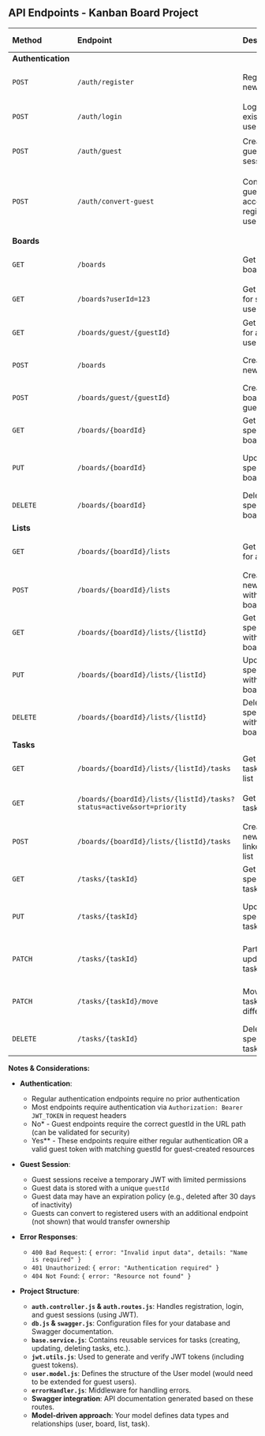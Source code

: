 ## API Endpoints - Kanban Board Project

| Method             | Endpoint                                                             | Description                              | Request Body (Example)                                                                                  | Response (Example)                                                                   | Status Codes       | Auth Required |
| :----------------- | :------------------------------------------------------------------- | :--------------------------------------- | :------------------------------------------------------------------------------------------------------ | :----------------------------------------------------------------------------------- | :----------------- | :------------ |
| **Authentication** |                                                                      |                                          |                                                                                                         |                                                                                      |                    |               |
| `POST`             | `/auth/register`                                                     | Register a new user                      | `{ username: "john.doe", password: "securePassword" }`                                                  | `{ message: "User registered successfully" }`                                        | 201, 400           | No            |
| `POST`             | `/auth/login`                                                        | Login an existing user                   | `{ username: "john.doe", password: "securePassword" }`                                                  | `{ token: "JWT_TOKEN" }`                                                             | 200, 401           | No            |
| `POST`             | `/auth/guest`                                                        | Create a guest session                   | None                                                                                                    | `{ token: "GUEST_JWT_TOKEN", guestId: "guest-123" }`                                 | 201                | No            |
| `POST`             | `/auth/convert-guest`                                                | Convert guest account to registered user | `{ guestId: "guest-123", username: "john.doe", password: "securePassword", email: "john@example.com" }` | `{ message: "Account converted successfully", token: "NEW_JWT_TOKEN", userId: 456 }` | 201, 400, 404, 409 |
| **Boards**         |                                                                      |                                          |                                                                                                         |                                                                                      |                    |               |
| `GET`              | `/boards`                                                            | Get all boards                           | None                                                                                                    | `[ { id: 1, name: "Sprint 1" }, { id: 2, name: "New Feature" } ]`                    | 200, 401           | Yes           |
| `GET`              | `/boards?userId=123`                                                 | Get boards for specific user             | None                                                                                                    | `[ { id: 1, name: "Sprint 1" }, { id: 2, name: "New Feature" } ]`                    | 200, 401           | Yes           |
| `GET`              | `/boards/guest/{guestId}`                                            | Get boards for a guest user              | None                                                                                                    | `[ { id: 1, name: "Guest Board" } ]`                                                 | 200, 404           | No\*          |
| `POST`             | `/boards`                                                            | Create a new board                       | `{ name: "New Board" }`                                                                                 | `{ id: 3, name: "My Board" }`                                                        | 201, 400, 401      | Yes           |
| `POST`             | `/boards/guest/{guestId}`                                            | Create a board for guest                 | `{ name: "Guest Project" }`                                                                             | `{ id: 5, name: "Guest Project" }`                                                   | 201, 400, 404      | No\*          |
| `GET`              | `/boards/{boardId}`                                                  | Get a specific board                     | None                                                                                                    | `{ id: 1, name: "Sprint 1" }`                                                        | 200, 401, 404      | Yes\*\*       |
| `PUT`              | `/boards/{boardId}`                                                  | Update a specific board                  | `{ name: "Sprint 1 - Revised" }`                                                                        | `{ id: 1, name: "Sprint 1 - Revised" }`                                              | 200, 400, 401, 404 | Yes\*\*       |
| `DELETE`           | `/boards/{boardId}`                                                  | Delete a specific board                  | None                                                                                                    | `204 No Content`                                                                     | 204, 401, 404      | Yes\*\*       |
| **Lists**          |                                                                      |                                          |                                                                                                         |                                                                                      |                    |               |
| `GET`              | `/boards/{boardId}/lists`                                            | Get all lists for a board                | None                                                                                                    | `[ { id: 1, name: "To Do" }, { id: 2, name: "In Progress" } ]`                       | 200, 401, 404      | Yes\*\*       |
| `POST`             | `/boards/{boardId}/lists`                                            | Create a new list within a board         | `{ name: "Backlog" }`                                                                                   | `{ id: 1, name: "Backlog" }`                                                         | 201, 400, 401, 404 | Yes\*\*       |
| `GET`              | `/boards/{boardId}/lists/{listId}`                                   | Get a specific list within a board       | None                                                                                                    | `{ id: 1, name: "To Do" }`                                                           | 200, 401, 404      | Yes\*\*       |
| `PUT`              | `/boards/{boardId}/lists/{listId}`                                   | Update a specific list within a board    | `{ name: "Daily Standup" }`                                                                             | `{ id: 1, name: "Daily Standup" }`                                                   | 200, 400, 401, 404 | Yes\*\*       |
| `DELETE`           | `/boards/{boardId}/lists/{listId}`                                   | Delete a specific list within a board    | None                                                                                                    | `204 No Content`                                                                     | 204, 401, 404      | Yes\*\*       |
| **Tasks**          |                                                                      |                                          |                                                                                                         |                                                                                      |                    |               |
| `GET`              | `/boards/{boardId}/lists/{listId}/tasks`                             | Get all tasks in a list                  | None                                                                                                    | `[ { id: 1, name: "Fix bug" }, { id: 2, name: "Add feature" } ]`                     | 200, 401, 404      | Yes\*\*       |
| `GET`              | `/boards/{boardId}/lists/{listId}/tasks?status=active&sort=priority` | Get filtered tasks                       | None                                                                                                    | `[ { id: 1, name: "Fix bug", priority: "high" } ]`                                   | 200, 401, 404      | Yes\*\*       |
| `POST`             | `/boards/{boardId}/lists/{listId}/tasks`                             | Create a new task linked to a list       | `{ name: "Implement Feature", description: "...", assignedTo: "john.doe" }`                             | `{ id: 4, name: "Implement Feature" }`                                               | 201, 400, 401, 404 | Yes\*\*       |
| `GET`              | `/tasks/{taskId}`                                                    | Get a specific task                      | None                                                                                                    | `{ id: 4, name: "Implement Feature" }`                                               | 200, 401, 404      | Yes\*\*       |
| `PUT`              | `/tasks/{taskId}`                                                    | Update a specific task                   | `{ name: "Implemented Feature", status: "done" }`                                                       | `{ id: 4, name: "Implemented Feature" }`                                             | 200, 400, 401, 404 | Yes\*\*       |
| `PATCH`            | `/tasks/{taskId}`                                                    | Partial update of a task                 | `{ status: "done" }`                                                                                    | `{ id: 4, status: "done" }`                                                          | 200, 400, 401, 404 | Yes\*\*       |
| `PATCH`            | `/tasks/{taskId}/move`                                               | Move a task to different list            | `{ destinationListId: 2 }`                                                                              | `{ id: 4, listId: 2 }`                                                               | 200, 400, 401, 404 | Yes\*\*       |
| `DELETE`           | `/tasks/{taskId}`                                                    | Delete a specific task                   | None                                                                                                    | `204 No Content`                                                                     | 204, 401, 404      | Yes\*\*       |

**Notes & Considerations:**

-   **Authentication**:

    -   Regular authentication endpoints require no prior authentication
    -   Most endpoints require authentication via `Authorization: Bearer JWT_TOKEN` in request headers
    -   No\* - Guest endpoints require the correct guestId in the URL path (can be validated for security)
    -   Yes\*\* - These endpoints require either regular authentication OR a valid guest token with matching guestId for guest-created resources

-   **Guest Session**:

    -   Guest sessions receive a temporary JWT with limited permissions
    -   Guest data is stored with a unique `guestId`
    -   Guest data may have an expiration policy (e.g., deleted after 30 days of inactivity)
    -   Guests can convert to registered users with an additional endpoint (not shown) that would transfer ownership

-   **Error Responses**:

    -   `400 Bad Request`: `{ error: "Invalid input data", details: "Name is required" }`
    -   `401 Unauthorized`: `{ error: "Authentication required" }`
    -   `404 Not Found`: `{ error: "Resource not found" }`

-   **Project Structure**:
    -   **`auth.controller.js` & `auth.routes.js`**: Handles registration, login, and guest sessions (using JWT).
    -   **`db.js` & `swagger.js`**: Configuration files for your database and Swagger documentation.
    -   **`base.service.js`**: Contains reusable services for tasks (creating, updating, deleting tasks, etc.).
    -   **`jwt.utils.js`**: Used to generate and verify JWT tokens (including guest tokens).
    -   **`user.model.js`**: Defines the structure of the User model (would need to be extended for guest users).
    -   **`errorHandler.js`**: Middleware for handling errors.
    -   **Swagger integration**: API documentation generated based on these routes.
    -   **Model-driven approach**: Your model defines data types and relationships (user, board, list, task).
